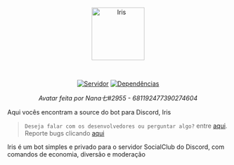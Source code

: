 <div align="center">
  <br />
  <p>
    <a href="https://github.com/Lucaas1/iris"><img src="https://images-ext-1.discordapp.net/external/9DcKQA2I4n34u_5i6LPegyDO7JoyBG7PL5pIkT8GDJA/%3Fsize%3D2048/https/cdn.discordapp.com/avatars/701173809109008424/e79785faa7882123c90d03a57c502c32.png?width=473&height=473" width="120" alt="Iris" /></a>
  </p>
  <br />
  <p>
    <a href="https://discord.gg/socialclub"><img src="https://img.shields.io/discord/669603678579064842?color=7289da&label=servidor&logo=discord&logoColor=white" alt="Servidor" /></a>
    <a href="https://david-dm.org/Lucaas1/iris.svg"><img src="https://img.shields.io/Lucaas1/iris.svg.svg?maxAge=3600&label=dependencias" alt="Dependências" /></a>
  </p>
  <i> Avatar feita por Nana七#2955 - 681192477390274604</i><br>
</div>

Aqui vocês encontram a source do bot para Discord, Iris<br>

> `Deseja falar com os desenvolvedores ou perguntar algo?` entre [aqui](https://discord.gg/socialclub).<br> Reporte bugs clicando [aqui](https://github.com/Lucaas1/iris/issues)<br>

Iris é um bot simples e privado para o servidor SocialClub do Discord, com comandos de economia, diversão e moderação


